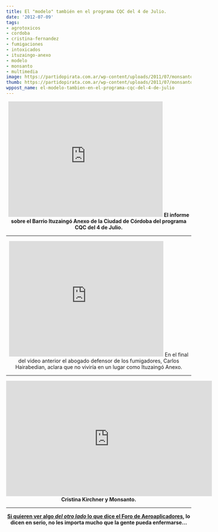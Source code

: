 ```yaml
---
title: El "modelo" también en el programa CQC del 4 de Julio.
date: '2012-07-09'
tags:
- agrotoxicos
- cordoba
- cristina-fernandez
- fumigaciones
- intoxicados
- ituzaingo-anexo
- modelo
- monsanto
- multimedia
image: https://partidopirata.com.ar/wp-content/uploads/2011/07/monsanto-skull-and-bones1.jpg
thumb: https://partidopirata.com.ar/wp-content/uploads/2011/07/monsanto-skull-and-bones1-150x150.jpg
wppost_name: el-modelo-tambien-en-el-programa-cqc-del-4-de-julio
---
```


<center>
<iframe src="http://www.youtube.com/embed/zL9y6uEk5BA" frameborder="0" width="420" height="315"></iframe>
<strong> El informe sobre el Barrio Ituzaingó Anexo de la Ciudad de Córdoba del programa CQC del 4 de Julio.</strong></center>

<hr />
<p style="text-align: center;"><iframe src="http://www.youtube.com/embed/Ggxz3NE_bCM" frameborder="0" width="420" height="315"></iframe>
En el final del video anterior el abogado defensor de los fumigadores, Carlos Hairabedian, aclara que no viviría en un lugar como Ituzaingó Anexo.</p>


<hr />
<p style="text-align: center;"><iframe src="http://www.youtube.com/embed/ALAwA36LkrM" frameborder="0" width="560" height="315"></iframe>
<strong>Cristina Kirchner y Monsanto.
</strong></p>


<hr />
<p style="text-align: center;"><strong><a href="http://www.aeroforo.com/showthread.php?21041-Imputan-a-un-aeroaplicador-por-%E2%80%9Ccontaminaci%C3%B3n-dolosa-continuada%E2%80%9D" target="_blank">Si quieren ver algo<em> del otro lado</em> lo que dice el Foro de Aeroaplicadores</a>, lo dicen en serio, no les importa mucho que la gente pueda enfermarse...</strong></p>
